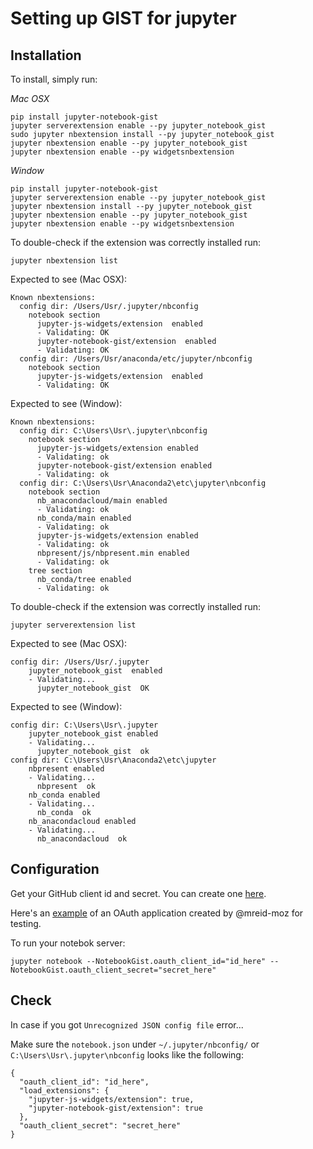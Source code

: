 # Setting up GIST for jupyter

## Installation

To install, simply run:

*Mac OSX*

```
pip install jupyter-notebook-gist
jupyter serverextension enable --py jupyter_notebook_gist
sudo jupyter nbextension install --py jupyter_notebook_gist
jupyter nbextension enable --py jupyter_notebook_gist
jupyter nbextension enable --py widgetsnbextension
```

*Window*

```
pip install jupyter-notebook-gist
jupyter serverextension enable --py jupyter_notebook_gist
jupyter nbextension install --py jupyter_notebook_gist
jupyter nbextension enable --py jupyter_notebook_gist
jupyter nbextension enable --py widgetsnbextension
```

To double-check if the extension was correctly installed run:

```
jupyter nbextension list
```

Expected to see (Mac OSX):

```
Known nbextensions:
  config dir: /Users/Usr/.jupyter/nbconfig
    notebook section
      jupyter-js-widgets/extension  enabled
      - Validating: OK
      jupyter-notebook-gist/extension  enabled
      - Validating: OK
  config dir: /Users/Usr/anaconda/etc/jupyter/nbconfig
    notebook section
      jupyter-js-widgets/extension  enabled
      - Validating: OK
```

Expected to see (Window):

```
Known nbextensions:
  config dir: C:\Users\Usr\.jupyter\nbconfig
    notebook section
      jupyter-js-widgets/extension enabled
      - Validating: ok
      jupyter-notebook-gist/extension enabled
      - Validating: ok
  config dir: C:\Users\Usr\Anaconda2\etc\jupyter\nbconfig
    notebook section
      nb_anacondacloud/main enabled
      - Validating: ok
      nb_conda/main enabled
      - Validating: ok
      jupyter-js-widgets/extension enabled
      - Validating: ok
      nbpresent/js/nbpresent.min enabled
      - Validating: ok
    tree section
      nb_conda/tree enabled
      - Validating: ok
```

To double-check if the extension was correctly installed run:

```
jupyter serverextension list
```

Expected to see (Mac OSX):

```
config dir: /Users/Usr/.jupyter
    jupyter_notebook_gist  enabled
    - Validating...
      jupyter_notebook_gist  OK
```

Expected to see (Window):

```
config dir: C:\Users\Usr\.jupyter
    jupyter_notebook_gist enabled
    - Validating...
      jupyter_notebook_gist  ok
config dir: C:\Users\Usr\Anaconda2\etc\jupyter
    nbpresent enabled
    - Validating...
      nbpresent  ok
    nb_conda enabled
    - Validating...
      nb_conda  ok
    nb_anacondacloud enabled
    - Validating...
      nb_anacondacloud  ok
```

## Configuration

Get your GitHub client id and secret. You can create one [here](https://github.com/settings/applications).

Here's an [example](https://cloud.githubusercontent.com/assets/969479/14916551/add90efc-0df0-11e6-8cfb-277754a48b66.png) of an OAuth application created by @mreid-moz for testing.

To run your notebok server:

```
jupyter notebook --NotebookGist.oauth_client_id="id_here" --NotebookGist.oauth_client_secret="secret_here"
```

## Check

In case if you got `Unrecognized JSON config file` error...

Make sure the `notebook.json` under `~/.jupyter/nbconfig/` or `C:\Users\Usr\.jupyter\nbconfig` looks like the following:

```
{
  "oauth_client_id": "id_here", 
  "load_extensions": {
    "jupyter-js-widgets/extension": true, 
    "jupyter-notebook-gist/extension": true
  }, 
  "oauth_client_secret": "secret_here"
}
```